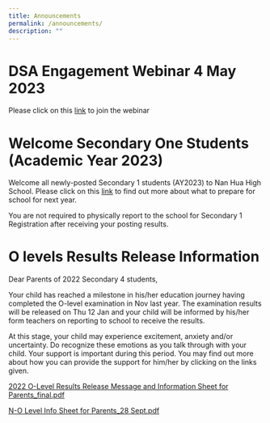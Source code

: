 ```yaml
---
title: Announcements
permalink: /announcements/
description: ""
---
```

# DSA Engagement Webinar 4 May 2023
Please click on this [link](https://moe-singapore.zoom.us/j/83633236912) to join the webinar 

# Welcome Secondary One Students (Academic Year 2023)

Welcome all newly-posted Secondary 1 students (AY2023) to Nan Hua High School. Please click on this [link](https://sites.google.com/moe.edu.sg/2023sec1/home?authuser=0) to find out more about what to prepare for school for next year.   
  
You are not required to physically report to the school for Secondary 1 Registration after receiving your posting results.


# O levels Results Release Information

Dear Parents of 2022 Secondary 4 students,

  

Your child has reached a milestone in his/her education journey having completed the O-level examination in Nov last year. The examination results will be released on Thu 12 Jan and your child will be informed by his/her form teachers on reporting to school to receive the results. 

  

At this stage, your child may experience excitement, anxiety and/or uncertainty. Do recognize these emotions as you talk through with your child. Your support is important during this period. You may find out more about how you can provide the support for him/her by clicking on the links given.

[2022 O-Level Results Release Message and Information Sheet for Parents_final.pdf](/files/2022%20O-Level%20Results%20Release%20Message%20and%20Information%20Sheet%20for%20Parents_final.pdf)

[N-O Level Info Sheet for Parents_28 Sept.pdf](/files/N-O%20Level%20Info%20Sheet%20for%20Parents_28%20Sept.pdf)